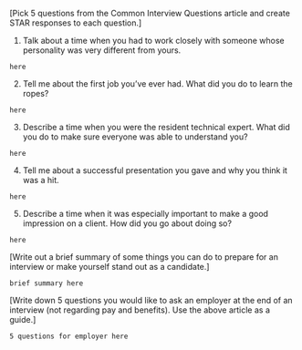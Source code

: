 [Pick 5 questions from the Common Interview Questions article and create STAR responses to each question.]

1. Talk about a time when you had to work closely with someone whose personality was very different from yours.

```
here
```

2. Tell me about the first job you’ve ever had. What did you do to learn the ropes?

```
here
```

3. Describe a time when you were the resident technical expert. What did you do to make sure everyone was able to understand you?

```
here
```

4. Tell me about a successful presentation you gave and why you think it was a hit.

```
here
```

5. Describe a time when it was especially important to make a good impression on a client. How did you go about doing so?

```
here
```

[Write out a brief summary of some things you can do to prepare for an interview or make yourself stand out as a candidate.]

```
brief summary here
```

[Write down 5 questions you would like to ask an employer at the end of an interview (not regarding pay and benefits). Use the above article as a guide.]

```
5 questions for employer here
```
